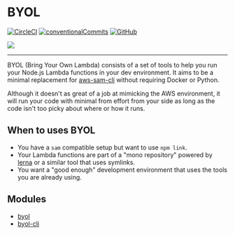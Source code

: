 # BYOL

[![CircleCI](https://img.shields.io/circleci/build/github/Swydo/byol/master.svg?label=circleci&style=flat-square)](https://circleci.com/gh/Swydo/custom-integrations) [![conventionalCommits](https://img.shields.io/badge/conventional%20commits-1.0.0-yellow.svg?style=flat-square)](https://conventionalcommits.org) [![GitHub](https://img.shields.io/github/license/Swydo/custom-integrations.svg?style=flat-square)](https://github.com/Swydo/custom-integrations/blob/master/LICENSE)

<img src="https://user-images.githubusercontent.com/2283434/52522860-25eee400-2c8b-11e9-8602-f8de0d158600.png">

---

BYOL (Bring Your Own Lambda) consists of a set of tools to help you run your Node.js Lambda functions in your dev
environment. It aims to be a minimal replacement for [aws-sam-cli](https://github.com/awslabs/aws-sam-cli) without
requiring Docker or Python.

Although it doesn't as great of a job at mimicking the AWS environment, it will run your code with minimal from effort from
your side as long as the code isn't too picky about where or how it runs.

## When to uses BYOL

- You have a `sam` compatible setup but want to use `npm link`.
- Your Lambda functions are part of a "mono repository" powered by [lerna](https://github.com/lerna/lerna) or a similar tool that uses symlinks.
- You want a "good enough" development environment that uses the tools you are already using.

## Modules

- [byol](modules/byol)
- [byol-cli](modules/byol)
